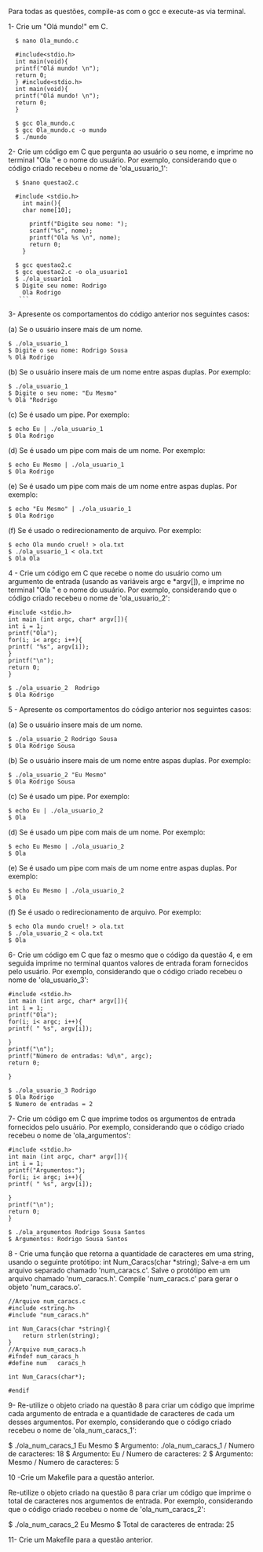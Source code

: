 

Para todas as questões, compile-as com o gcc e execute-as via terminal.

  1-  Crie um "Olá mundo!" em C.
 
      $ nano Ola_mundo.c
         
      #include<stdio.h>
      int main(void){
      printf("Olá mundo! \n");
      return 0;
      } #include<stdio.h>
      int main(void){
      printf("Olá mundo! \n");
      return 0;
      }
      
      $ gcc Ola_mundo.c
      $ gcc Ola_mundo.c -o mundo
      $ ./mundo  
       
2-  Crie um código em C que pergunta ao usuário o seu nome, e imprime no terminal "Ola " e o nome do usuário. Por exemplo, considerando que o código criado recebeu o nome de 'ola_usuario_1':


      $ $nano questao2.c
      
      #include <stdio.h>
        int main(){
        char nome[10];

          printf("Digite seu nome: ");
          scanf("%s", nome);
          printf("Ola %s \n", nome);
          return 0;
        }
      
      $ gcc questao2.c
      $ gcc questao2.c -o ola_usuario1
      $ ./ola_usuario1
      $ Digite seu nome: Rodrigo
        Ola Rodrigo
       ```
 3-  Apresente os comportamentos do código anterior nos seguintes casos:

(a) Se o usuário insere mais de um nome.

    $ ./ola_usuario_1
    $ Digite o seu nome: Rodrigo Sousa
    % Olá Rodrigo

(b) Se o usuário insere mais de um nome entre aspas duplas. Por exemplo:

    $ ./ola_usuario_1
    $ Digite o seu nome: "Eu Mesmo"
    % Olá "Rodrigo

(c) Se é usado um pipe. Por exemplo:

    $ echo Eu | ./ola_usuario_1
    $ Ola Rodrigo

(d) Se é usado um pipe com mais de um nome. Por exemplo:

    $ echo Eu Mesmo | ./ola_usuario_1
    $ Ola Rodrigo

(e) Se é usado um pipe com mais de um nome entre aspas duplas. Por exemplo:

    $ echo "Eu Mesmo" | ./ola_usuario_1
    $ Ola Rodrigo

(f) Se é usado o redirecionamento de arquivo. Por exemplo:

    $ echo Ola mundo cruel! > ola.txt
    $ ./ola_usuario_1 < ola.txt
    $ Ola Ola

4 - Crie um código em C que recebe o nome do usuário como um argumento de entrada (usando as variáveis argc e *argv[]), e imprime no terminal "Ola " e o nome do usuário. Por exemplo, considerando que o código criado recebeu o nome de 'ola_usuario_2':

    #include <stdio.h>
    int main (int argc, char* argv[]){
    int i = 1;
    printf("Ola");
    for(i; i< argc; i++){
    printf( "%s", argv[i]);
    }
    printf("\n");
    return 0;
    }
      
    $ ./ola_usuario_2  Rodrigo
    $ Ola Rodrigo

5 - Apresente os comportamentos do código anterior nos seguintes casos:

(a) Se o usuário insere mais de um nome.

    $ ./ola_usuario_2 Rodrigo Sousa
    $ Ola Rodrigo Sousa

(b) Se o usuário insere mais de um nome entre aspas duplas. Por exemplo:

    $ ./ola_usuario_2 "Eu Mesmo"
    $ Ola Rodrigo Sousa

(c) Se é usado um pipe. Por exemplo:

    $ echo Eu | ./ola_usuario_2
    $ Ola

(d) Se é usado um pipe com mais de um nome. Por exemplo:

    $ echo Eu Mesmo | ./ola_usuario_2
    $ Ola

(e) Se é usado um pipe com mais de um nome entre aspas duplas. Por exemplo:

    $ echo Eu Mesmo | ./ola_usuario_2
    $ Ola

(f) Se é usado o redirecionamento de arquivo. Por exemplo:

    $ echo Ola mundo cruel! > ola.txt
    $ ./ola_usuario_2 < ola.txt
    $ Ola

6- Crie um código em C que faz o mesmo que o código da questão 4, e em seguida imprime no terminal quantos valores de entrada foram fornecidos pelo usuário. Por exemplo, considerando que o código criado recebeu o nome de 'ola_usuario_3':

    #include <stdio.h>
    int main (int argc, char* argv[]){
    int i = 1;
    printf("Ola");
    for(i; i< argc; i++){
    printf( " %s", argv[i]);

    }
    printf("\n");
    printf("Número de entradas: %d\n", argc);
    return 0;

    }

    $ ./ola_usuario_3 Rodrigo
    $ Ola Rodrigo
    $ Numero de entradas = 2

7- Crie um código em C que imprime todos os argumentos de entrada fornecidos pelo usuário. Por exemplo, considerando que o código criado recebeu o nome de 'ola_argumentos':

    #include <stdio.h>
    int main (int argc, char* argv[]){
    int i = 1;
    printf("Argumentos:");
    for(i; i< argc; i++){
    printf( " %s", argv[i]);

    }
    printf("\n");
    return 0;
    }
    
    $ ./ola_argumentos Rodrigo Sousa Santos
    $ Argumentos: Rodrigo Sousa Santos

 8 - Crie uma função que retorna a quantidade de caracteres em uma string, usando o seguinte protótipo: int Num_Caracs(char *string); Salve-a em um arquivo separado chamado 'num_caracs.c'. Salve o protótipo em um arquivo chamado 'num_caracs.h'. Compile 'num_caracs.c' para gerar o objeto 'num_caracs.o'.
    
	//Arquivo num_caracs.c
	#include <string.h>
	#include "num_caracs.h"

	int Num_Caracs(char *string){
		return strlen(string);
	}
	//Arquivo num_caracs.h
	#ifndef num_caracs_h
	#define	num   caracs_h

	int Num_Caracs(char*);

	#endif

9- Re-utilize o objeto criado na questão 8 para criar um código que imprime cada argumento de entrada e a quantidade de caracteres de cada um desses argumentos. Por exemplo, considerando que o código criado recebeu o nome de 'ola_num_caracs_1':
      

$ ./ola_num_caracs_1 Eu Mesmo
$ Argumento: ./ola_num_caracs_1 / Numero de caracteres: 18
$ Argumento: Eu / Numero de caracteres: 2
$ Argumento: Mesmo / Numero de caracteres: 5

10 -Crie um Makefile para a questão anterior.

   Re-utilize o objeto criado na questão 8 para criar um código que imprime o total de caracteres nos argumentos de entrada. Por exemplo, considerando que o código criado recebeu o nome de 'ola_num_caracs_2':

$ ./ola_num_caracs_2 Eu Mesmo
$ Total de caracteres de entrada: 25

11- Crie um Makefile para a questão anterior.


